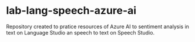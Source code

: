 # lab-lang-speech-azure-ai
Repository created to pratice resources of Azure AI to sentiment analysis in text on Language Studio an speech to text on Speech Studio.
